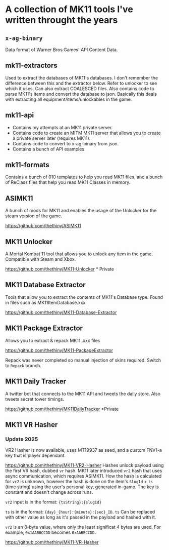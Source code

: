 # A collection of MK11 tools I've written throught the years

## `x-ag-binary`
Data format of Warner Bros Games' API Content Data.

## mk11-extractors
Used to extract the databases of MK11's databases. I don't remember the difference between this and the extractor below. Refer to unlocker to see which it uses.
Can also extract COALESCED files.
Also contains code to parse MK11's items and convert the database to json. Basically this deals with extracting all equipment/items/unlockables in the game.

## mk11-api
- Contains my attempts at an MK11 private server.
- Contains code to create an MITM MK11 server that allows you to create a private server later (requires MK11).
- Contains code to convert to x-ag-binary from json.
- Contains a bunch of API examples

## mk11-formats
Contains a bunch of 010 templates to help you read MK11 files, and a bunch of ReClass files that help you read MK11 Classes in memory.

## ASIMK11
A bunch of mods for MK11 and enables the usage of the Unlocker for the steam version of the game.

https://github.com/thethiny/ASIMK11

## MK11 Unlocker
A Mortal Kombat 11 tool that allows you to unlock any item in the game.
Compatible with Steam and Xbox.

https://github.com/thethiny/MK11-Unlocker * Private

## MK11 Database Extractor
Tools that allow you to extract the contents of MK11's Database type.
Found in files such as MK11ItemDatabase.xxx

https://github.com/thethiny/MK11-Database-Extractor

## MK11 Package Extractor
Allows you to extract & repack MK11 .xxx files

https://github.com/thethiny/MK11-PackageExtractor

Repack was never completed so manual injection of skins required.
Switch to `Repack` branch.


## MK11 Daily Tracker
A twitter bot that connects to the MK11 API and tweets the daily store.
Also tweets secret tower timings.

https://github.com/thethiny/MK11DailyTracker
*Private

## MK11 VR Hasher
### Update 2025

VR2 Hasher is now available, uses MT19937 as seed, and a custom FNV1-a key that is player dependant.


https://github.com/thethiny/MK11-VR2-Hasher
Hashes unlock payload using the first VR hash, dubbed `vr` hash. MK11 later introduced `vr2` hash that uses async communication, which requires ASIMK11. How the hash is calculated for `vr2` is unknown, however the hash is done on the item's `SlugId` + `ts` (time string) using the user's personal key, generated in-game. The key is constant and doesn't change across runs.

`vr2` input is in the format: `{tsString}:{slugId}`

`ts` is in the format: `{day}_{hour}:{minute}:{sec}_ID`. `ts` Can be replaced with other value as long as it's passed in the payload and hashed with it.

`vr2` is an 8-byte value, where only the least significat 4 bytes are used. For example, `0x1AABBCCDD` becomes `0xAABBCCDD`.


https://github.com/thethiny/MK11-VR-Hasher
